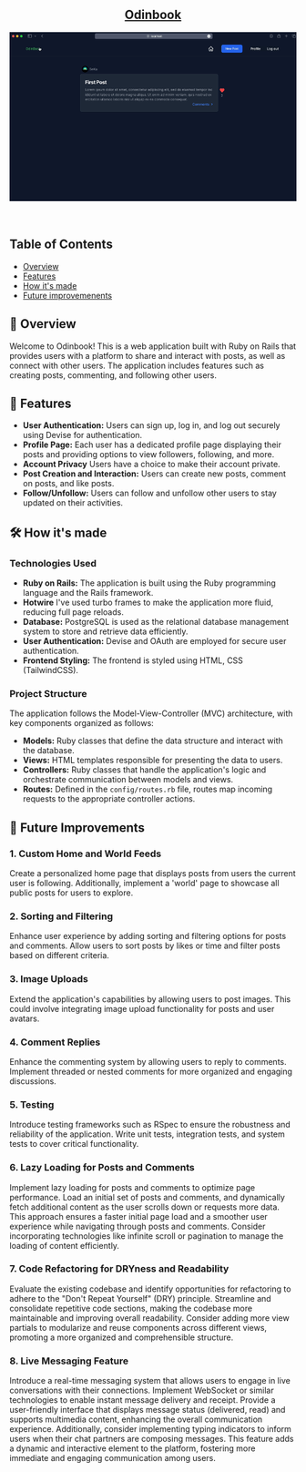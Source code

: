 <h2 align="center"><u>Odinbook</u></h2>

![odinbook preview](app/assets/images/odinbookpreviewV1.gif)

<p align="center">
<br>
</p>


## Table of Contents
+ [Overview](#overview)
+ [Features](#features)
+ [How it's made](#how_its_made)
+ [Future improvemenents](#future_improvements)


## 📖 Overview <a name = "overview"></a>

Welcome to Odinbook! This is a web application built with Ruby on Rails that provides users with a platform to share and interact with posts, as well as connect with other users. The application includes features such as creating posts, commenting, and following other users.


## 🚀 Features <a name = "features"></a>

- **User Authentication:** Users can sign up, log in, and log out securely using Devise for authentication.
- **Profile Page:** Each user has a dedicated profile page displaying their posts and providing options to view followers, following, and more.
- **Account Privacy** Users have a choice to make their account private.
- **Post Creation and Interaction:** Users can create new posts, comment on posts, and like posts.
- **Follow/Unfollow:** Users can follow and unfollow other users to stay updated on their activities.


## 🛠️ How it's made <a name = "how_its_made"></a>

### Technologies Used

- **Ruby on Rails:** The application is built using the Ruby programming language and the Rails framework.
- **Hotwire** I've used turbo frames to make the application more fluid, reducing full page reloads.
- **Database:** PostgreSQL is used as the relational database management system to store and retrieve data efficiently.
- **User Authentication:** Devise and OAuth are employed for secure user authentication.
- **Frontend Styling:** The frontend is styled using HTML, CSS (TailwindCSS).

### Project Structure

The application follows the Model-View-Controller (MVC) architecture, with key components organized as follows:

- **Models:** Ruby classes that define the data structure and interact with the database.
- **Views:** HTML templates responsible for presenting the data to users.
- **Controllers:** Ruby classes that handle the application's logic and orchestrate communication between models and views.
- **Routes:** Defined in the ```config/routes.rb``` file, routes map incoming requests to the appropriate controller actions.


## 🚧 Future Improvements <a name = "future_improvements"></a>

### 1. Custom Home and World Feeds

Create a personalized home page that displays posts from users the current user is following. Additionally, implement a 'world' page to showcase all public posts for users to explore.

### 2. Sorting and Filtering

Enhance user experience by adding sorting and filtering options for posts and comments. Allow users to sort posts by likes or time and filter posts based on different criteria.

### 3. Image Uploads

Extend the application's capabilities by allowing users to post images. This could involve integrating image upload functionality for posts and user avatars.

### 4. Comment Replies

Enhance the commenting system by allowing users to reply to comments. Implement threaded or nested comments for more organized and engaging discussions.

### 5. Testing

Introduce testing frameworks such as RSpec to ensure the robustness and reliability of the application. Write unit tests, integration tests, and system tests to cover critical functionality.

### 6. Lazy Loading for Posts and Comments

Implement lazy loading for posts and comments to optimize page performance. Load an initial set of posts and comments, and dynamically fetch additional content as the user scrolls down or requests more data. This approach ensures a faster initial page load and a smoother user experience while navigating through posts and comments. Consider incorporating technologies like infinite scroll or pagination to manage the loading of content efficiently.

### 7. Code Refactoring for DRYness and Readability

Evaluate the existing codebase and identify opportunities for refactoring to adhere to the "Don't Repeat Yourself" (DRY) principle. Streamline and consolidate repetitive code sections, making the codebase more maintainable and improving overall readability. Consider adding more view partials to modularize and reuse components across different views, promoting a more organized and comprehensible structure.


### 8. Live Messaging Feature

Introduce a real-time messaging system that allows users to engage in live conversations with their connections. Implement WebSocket or similar technologies to enable instant message delivery and receipt. Provide a user-friendly interface that displays message status (delivered, read) and supports multimedia content, enhancing the overall communication experience. Additionally, consider implementing typing indicators to inform users when their chat partners are composing messages. This feature adds a dynamic and interactive element to the platform, fostering more immediate and engaging communication among users.